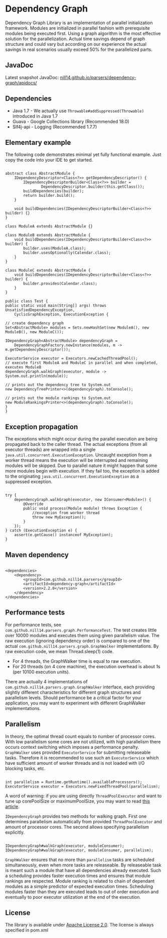Dependency Graph
================

Dependency Graph Library is an implementation of parallel initialization framework.
Modules are initialized in parallel fashion with prerequisite modules being executed first.
Using a graph algorithm is the most effective solution for the parallelization.
Actual time savings depend of graph structure and could vary
but according on our experience the actual savings in real scenarios usually exceed 50% for the parallelized parts.

JavaDoc
-------

Latest snapshot JavaDoc: [nill14.github.io/parsers/dependency-graph/apidocs/](https://nill14.github.io/parsers/dependency-graph/apidocs/)

Dependencies
------------

 * Java 1.7 - We actually use <code>Throwable#addSuppressed(Throwable)</code> introduced in Java 1.7
 * Guava - Google Collections library (Recommended 18.0)
 * Slf4j-api - Logging (Recommended 1.7.7)
 

Elementary example
------------------

The following code demonstrates minimal yet fully functional example. Just copy the code into your IDE to get started.

<pre><code>
abstract class AbstractModule {
	IDependencyDescriptor&lt;Class&lt;?&gt;&gt; getDependencyDescriptor() {
		IDependencyDescriptorBuilder&lt;Class&lt;?&gt;&gt; builder = 
				DependencyDescriptor.builder(this.getClass());
		buildDependencies(builder);
		return builder.build();
	}

	void buildDependencies(IDependencyDescriptorBuilder&lt;Class&lt;?&gt;&gt; builder) {}
}

class ModuleA extends AbstractModule {}

class ModuleB extends AbstractModule {
	void buildDependencies(IDependencyDescriptorBuilder&lt;Class&lt;?&gt;&gt; builder) {
		builder.uses(ModuleA.class);
		builder.usesOptionally(Calendar.class);
	}
}

class ModuleC extends AbstractModule {
	void buildDependencies(IDependencyDescriptorBuilder&lt;Class&lt;?&gt;&gt; builder) {
		builder.provides(Calendar.class);
	}
}

public class Test {
public static void main(String[] args) throws UnsatisfiedDependencyException, 
	CyclicGraphException, ExecutionException {
	
// create dependency graph
Set&lt;AbstractModule&gt; modules = Sets.newHashSet(new ModuleA(), new ModuleB(), new ModuleC());

IDependencyGraph&lt;AbstractModule&gt; dependencyGraph = 
	DependencyGraphFactory.newInstance(modules, m -&gt; m.getDependencyDescriptor());

ExecutorService executor = Executors.newCachedThreadPool();
// execute first ModuleA and ModuleC in parallel and when completed, executes ModuleB
dependencyGraph.walkGraph(executor, module -&gt; System.out.println(module));

// prints out the dependency tree to System.out
new DependencyTreePrinter&lt;&gt;(dependencyGraph).toConsole();

// prints out the module rankings to System.out
new ModuleRankingsPrinter&lt;&gt;(dependencyGraph).toConsole();
}
}
</code></pre>

Exception propagation
---------------------

The exceptions which might occur during the parallel execution are being propagated back to the caller thread.
The actual exceptions (from all executor threads) are wrapped into a single `java.util.concurrent.ExecutionException`.
Uncaught exception from a worker thread means the execution will be interrupted and remaining modules will be skipped.
Due to parallel nature it might happen that some more modules begin with execution. If they fail too, 
the exception is added to the originating `java.util.concurrent.ExecutionException` as a suppressed exception.

<pre><code>
try {
	dependencyGraph.walkGraph(executor, new IConsumer&lt;Module&gt;() {
		@Override
		public void process(Module module) throws Exception {
			//exception from worker thread	
			throw new MyException();
		}
	});
} catch (ExecutionException e) {
	assert(e.getCause() instanceof MyException);
}	
</code></pre>


Maven dependency
---------------

<pre><code>
&lt;dependencies&gt;
	&lt;dependency&gt;
		&lt;groupId&gt;com.github.nill14.parsers&lt;/groupId&gt;
		&lt;artifactId&gt;dependency-graph&lt;/artifactId&gt;
		&lt;version&gt;2.2.0&lt;/version&gt;
	&lt;/dependency&gt;
&lt;/dependencies&gt;
</code></pre>


Performance tests
-----------------

For performance tests, see `com.github.nill14.parsers.graph.PerformanceTest`.
The test creates little over 10000 modules and executes them using given parallelism value. 
The raw execution (ignoring dependency order) is compared to one of the actual 
`com.github.nill14.parsers.graph.GraphWalker` implementations. By raw execution code, we mean Thread.sleep(1) code.

 * For 4 threads, the GraphWalker time is equal to raw execution.
 * For 20 threads (on 4 core machine), the execution overhead is about 1s (per 10100 execution units).
 
There are actually 4 implementations of `com.github.nill14.parsers.graph.GraphWalker` interface, 
each providing slightly different characteristics for different graph structures and parallelism levels.
Should performance be a critical factor for your application, you may want to experiment with different GraphWalker implementations.   


Parallelism
-----------

In theory, the optimal thread count equals to number of processor cores.
With low parallelism some cores are not utilized, with high parallelism there occurs context switching
which imposes a performance penalty. `GraphWalker` uses provided `ExecutorService` for submitting releaseable tasks.
Therefore it is recommended to use such an `ExecutorService` which have sufficient amount of worker threads 
and is not loaded with I/O blocking tasks, etc.

<pre><code>
int parallelism = Runtime.getRuntime().availableProcessors();
ExecutorService executor = Executors.newFixedThreadPool(parallelism);
</code></pre>

A word of warning: if you are using directly `ThreadPoolExecutor` and want to tune up corePoolSize or maximumPoolSize,
you may want to read [this article](http://www.bigsoft.co.uk/blog/index.php/2009/11/27/rules-of-a-threadpoolexecutor-pool-size).	

`IDependencyGraph` provides two methods for walking graph. First one determines parallelism automatically 
from provided `ThreadPoolExecutor` and amount of processor cores. The second allows specifying parallelism explicitly.

<pre><code>
IDependencyGraph#walkGraph(executor, moduleConsumer);
IDependencyGraph#walkGraph(executor, moduleConsumer, parallelism);
</code></pre>

`GraphWalker` ensures that no more than `parallelism` tasks are scheduled simultaneously, even when more tasks
are releaseable. By releaseable task is meant such a module that have all dependencies already executed.
Such a scheduling provides faster execution times and ensures that module rankings are respected.
Module ranking is related to chain of dependant modules as a simple predictor of expected execution times. Scheduling modules faster
than they are executed leads to out of order execution and eventually to poor executor utilization at the end of the execution. 

License
-------

The library is available under [Apache License 2.0](http://www.spdx.org/licenses/Apache-2.0).
The license is always specified in pom.xml


 